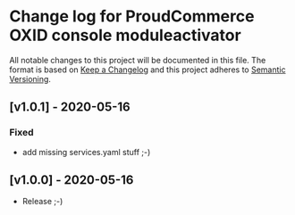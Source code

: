 # Change log for ProudCommerce OXID console moduleactivator

All notable changes to this project will be documented in this file.
The format is based on [Keep a Changelog](http://keepachangelog.com/)
and this project adheres to [Semantic Versioning](http://semver.org/).

## [v1.0.1] - 2020-05-16

### Fixed

- add missing services.yaml stuff ;-)


## [v1.0.0] - 2020-05-16

- Release ;-)
